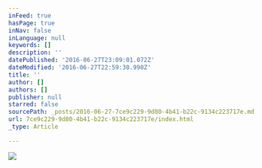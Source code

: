 ```yaml
---
inFeed: true
hasPage: true
inNav: false
inLanguage: null
keywords: []
description: ''
datePublished: '2016-06-27T23:09:01.072Z'
dateModified: '2016-06-27T22:59:30.990Z'
title: ''
author: []
authors: []
publisher: null
starred: false
sourcePath: _posts/2016-06-27-7ce9c229-9d80-4b41-b22c-9134c223717e.md
url: 7ce9c229-9d80-4b41-b22c-9134c223717e/index.html
_type: Article

---
```

![](https://the-grid-user-content.s3-us-west-2.amazonaws.com/39d698ad-b633-4fbf-a3c7-439f46768139.jpg)